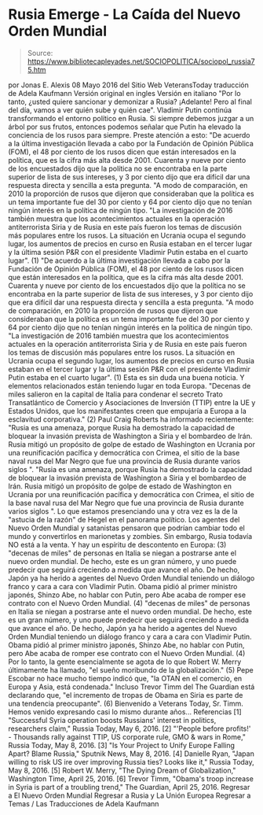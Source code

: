 # Rusia Emerge - La Caída del Nuevo Orden Mundial

> Source: https://www.bibliotecapleyades.net/SOCIOPOLITICA/sociopol_russia75.htm

por Jonas E. Alexis
08 Mayo 2016
del Sitio Web VeteransToday
traducción de Adela Kaufmann Versión original en ingles
Versión en italiano
"Por lo tanto, ¿usted quiere sancionar y demonizar a Rusia? ¡Adelante!
Pero al final del día, vamos a ver quién sube y quién cae".
Vladimir Putin continúa transformando el entorno político en Rusia.
Si siempre debemos juzgar a un árbol por sus frutos, entonces podemos señalar que Putin ha elevado la conciencia de los rusos para siempre.
Preste atención a esto:
"De acuerdo a la última investigación llevada a cabo por la Fundación de Opinión Pública (FOM), el 48 por ciento de los rusos dicen que están interesados en la política, que es la cifra más alta desde 2001. Cuarenta y nueve por ciento de los encuestados dijo que la política no se encontraba en la parte superior de lista de sus intereses, y 3 por ciento dijo que era difícil dar una respuesta directa y sencilla a esta pregunta. "A modo de comparación, en 2010 la proporción de rusos que dijeron que consideraban que la política es un tema importante fue del 30 por ciento y 64 por ciento dijo que no tenían ningún interés en la política de ningún tipo. "La investigación de 2016 también muestra que los acontecimientos actuales en la operación antiterrorista Siria y de Rusia en este país fueron los temas de discusión más populares entre los rusos. La situación en Ucrania ocupa el segundo lugar, los aumentos de precios en curso en Rusia estaban en el tercer lugar y la última sesión P&R con el presidente Vladimir Putin estaba en el cuarto lugar". (1)
"De acuerdo a la última investigación llevada a cabo por la Fundación de Opinión Pública (FOM), el 48 por ciento de los rusos dicen que están interesados en la política, que es la cifra más alta desde 2001.
Cuarenta y nueve por ciento de los encuestados dijo que la política no se encontraba en la parte superior de lista de sus intereses, y 3 por ciento dijo que era difícil dar una respuesta directa y sencilla a esta pregunta.
"A modo de comparación, en 2010 la proporción de rusos que dijeron que consideraban que la política es un tema importante fue del 30 por ciento y 64 por ciento dijo que no tenían ningún interés en la política de ningún tipo.
"La investigación de 2016 también muestra que los acontecimientos actuales en la operación antiterrorista Siria y de Rusia en este país fueron los temas de discusión más populares entre los rusos.
La situación en Ucrania ocupa el segundo lugar, los aumentos de precios en curso en Rusia estaban en el tercer lugar y la última sesión P&R con el presidente Vladimir Putin estaba en el cuarto lugar". (1)
Esta es sin duda una buena noticia.
Y elementos relacionados están teniendo lugar en toda Europa.
"Decenas de miles salieron en la capital de Italia para condenar el secreto Trato Transatlántico de Comercio y Asociaciones de Inversión (TTIP) entre la UE y Estados Unidos, que los manifestantes creen que empujaría a Europa a la esclavitud corporativa." (2)
Paul Craig Roberts ha informado recientemente:
"Rusia es una amenaza, porque Rusia ha demostrado la capacidad de bloquear la invasión prevista de Washington a Siria y el bombardeo de Irán. Rusia mitigó un propósito de golpe de estado de Washington en Ucrania por una reunificación pacífica y democrática con Crimea, el sitio de la base naval rusa del Mar Negro que fue una provincia de Rusia durante varios siglos ".
"Rusia es una amenaza, porque Rusia ha demostrado la capacidad de bloquear la invasión prevista de Washington a Siria y el bombardeo de Irán.
Rusia mitigó un propósito de golpe de estado de Washington en Ucrania por una reunificación pacífica y democrática con Crimea, el sitio de la base naval rusa del Mar Negro que fue una provincia de Rusia durante varios siglos ".
Lo que estamos presenciando una y otra vez es la de la "astucia de la razón" de Hegel en el panorama político. Los agentes del Nuevo Orden Mundial y satanistas pensaron que podrían cambiar todo el mundo y convertirlos en marionetas y zombies.
Sin embargo, Rusia todavía NO está a la venta.
Y hay un espíritu de descontento en Europa: (3)
"decenas de miles" de personas en Italia se niegan a postrarse ante el nuevo orden mundial. De hecho, este es un gran número, y uno puede predecir que seguirá creciendo a medida que avance el año. De hecho, Japón ya ha herido a agentes del Nuevo Orden Mundial teniendo un diálogo franco y cara a cara con Vladimir Putin. Obama pidió al primer ministro japonés, Shinzo Abe, no hablar con Putin, pero Abe acaba de romper ese contrato con el Nuevo Orden Mundial. (4)
"decenas de miles" de personas en Italia se niegan a postrarse ante el nuevo orden mundial.
De hecho, este es un gran número, y uno puede predecir que seguirá creciendo a medida que avance el año. De hecho, Japón ya ha herido a agentes del Nuevo Orden Mundial teniendo un diálogo franco y cara a cara con Vladimir Putin.
Obama pidió al primer ministro japonés, Shinzo Abe, no hablar con Putin, pero Abe acaba de romper ese contrato con el Nuevo Orden Mundial. (4)
Por lo tanto, la gente esencialmente se agota de lo que Robert W. Merry últimamente ha llamado,
"el sueño moribundo de la globalización." (5)
Pepe Escobar no hace mucho tiempo indicó que,
"la OTAN en el comercio, en Europa y Asia, está condenada."
Incluso Trevor Timm del The Guardian está declarando que,
"el incremento de tropas de Obama en Siria es parte de una tendencia preocupante". (6)
Bienvenido a Veterans Today, Sr. Timm.
Hemos venido expresando casi lo mismo durante años...
Referencias
[1] "Successful Syria operation boosts Russians' interest in politics, researchers claim," Russia Today, May 6, 2016. [2] "'People before profits!' - Thousands rally against TTIP, US corporate rule, GMO & wars in Rome," Russia Today, May 8, 2016. [3] "Is Your Project to Unify Europe Falling Apart? Blame Russia," Sputnik News, May 8, 2016. [4] Danielle Ryan, "Japan willing to risk US ire over improving Russia ties? Looks like it," Russia Today, May 8, 2016. [5] Robert W. Merry, "The Dying Dream of Globalization," Washington Time, April 25, 2016. [6] Trevor Timm, "Obama's troop increase in Syria is part of a troubling trend," The Guardian, April 25, 2016.
Regresar a El Nuevo Orden Mundial
Regresar a Rusia y La Unión Europea
Regresar a Temas / Las Traducciones de Adela Kaufmann
